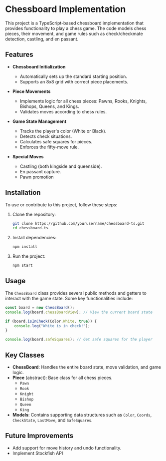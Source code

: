 # Chessboard Implementation

This project is a TypeScript-based chessboard implementation that provides functionality to play a chess game. The code models chess pieces, their movement, and game rules such as check/checkmate detection, castling, and en passant.

## Features

- **Chessboard Initialization**

  - Automatically sets up the standard starting position.
  - Supports an 8x8 grid with correct piece placements.

- **Piece Movements**

  - Implements logic for all chess pieces: Pawns, Rooks, Knights, Bishops, Queens, and Kings.
  - Validates moves according to chess rules.

- **Game State Management**

  - Tracks the player's color (White or Black).
  - Detects check situations.
  - Calculates safe squares for pieces.
  - Enforces the fifty-move rule.

- **Special Moves**

  - Castling (both kingside and queenside).
  - En passant capture.
  - Pawn promotion 

## Installation

To use or contribute to this project, follow these steps:

1. Clone the repository:
   ```bash
   git clone https://github.com/yourusername/chessboard-ts.git
   cd chessboard-ts
   ```
2. Install dependencies:
   ```bash
   npm install
   ```
3. Run the project:
   ```bash
   npm start
   ```

## Usage

The `ChessBoard` class provides several public methods and getters to interact with the game state. Some key functionalities include:

```typescript
const board = new ChessBoard();
console.log(board.chessBoardView); // View the current board state

if (board.isInCheck(Color.White, true)) {
    console.log("White is in check!");
}

console.log(board.safeSquares); // Get safe squares for the player
```

## Key Classes

- **ChessBoard**: Handles the entire board state, move validation, and game logic.
- **Piece** (abstract): Base class for all chess pieces.
  - `Pawn`
  - `Rook`
  - `Knight`
  - `Bishop`
  - `Queen`
  - `King`
- **Models**: Contains supporting data structures such as `Color`, `Coords`, `CheckState`, `LastMove`, and `SafeSquares`.

## Future Improvements

- Add support for move history and undo functionality.
- Implement Stockfish API

